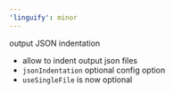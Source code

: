 ```yaml
---
'linguify': minor
---
```


output JSON indentation

 * allow to indent output json files
 * `jsonIndentation` optional config option
 * `useSingleFile` is now optional